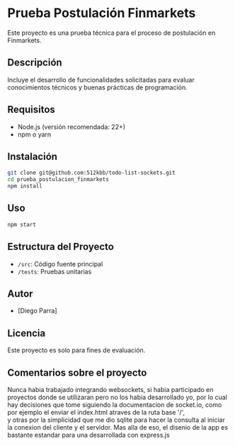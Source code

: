 # Prueba Postulación Finmarkets

Este proyecto es una prueba técnica para el proceso de postulación en Finmarkets.

## Descripción

Incluye el desarrollo de funcionalidades solicitadas para evaluar conocimientos técnicos y buenas prácticas de programación.

## Requisitos

- Node.js (versión recomendada: 22+)
- npm o yarn

## Instalación

```bash
git clone git@github.com:512kbb/todo-list-sockets.git
cd prueba_postulacion_finmarkets
npm install
```

## Uso

```bash
npm start
```

## Estructura del Proyecto

- `/src`: Código fuente principal
- `/tests`: Pruebas unitarias

## Autor

- [Diego Parra]

## Licencia

Este proyecto es solo para fines de evaluación.

## Comentarios sobre el proyecto
Nunca habia trabajado integrando websockets, si habia participado en proyectos
donde se utilizaran pero no los habia desarrollado yo,
por lo cual hay decisiones que tome siguiendo la documentacion de socket.io, como por ejemplo el enviar el index.html atraves de la ruta base '/',  
y otras por la simplicidad que me dio sqlite para hacer la consulta al iniciar
la conexion del cliente  y el servidor.
Mas alla de eso, el disenio de la app es bastante estandar para una desarrollada
con express.js

